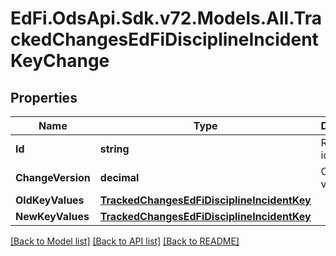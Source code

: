 # EdFi.OdsApi.Sdk.v72.Models.All.TrackedChangesEdFiDisciplineIncidentKeyChange

## Properties

Name | Type | Description | Notes
------------ | ------------- | ------------- | -------------
**Id** | **string** | Resource identifier | [optional] 
**ChangeVersion** | **decimal** | Change version | [optional] 
**OldKeyValues** | [**TrackedChangesEdFiDisciplineIncidentKey**](TrackedChangesEdFiDisciplineIncidentKey.md) |  | [optional] 
**NewKeyValues** | [**TrackedChangesEdFiDisciplineIncidentKey**](TrackedChangesEdFiDisciplineIncidentKey.md) |  | [optional] 

[[Back to Model list]](../../README.md#documentation-for-models) [[Back to API list]](../../README.md#documentation-for-api-endpoints) [[Back to README]](../../README.md)

